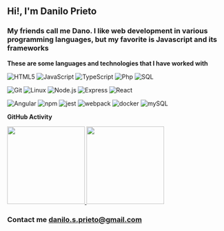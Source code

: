 ## Hi!, I'm Danilo Prieto

### My friends call me Dano. I like web development in various programming languages, but my favorite is Javascript and its frameworks
**These are some languages and technologies that I have worked with**

![HTML5](https://img.shields.io/badge/-HTML5-000000?style=flat&logo=HTML5)
![JavaScript](https://img.shields.io/badge/-JavaScript-000000?style=flat&logo=javascript)
![TypeScript](https://img.shields.io/badge/-TypeScript-000000?style=flat&logo=typescript&logoColor=007ACC)
![Php](https://img.shields.io/badge/-Php-000000?style=flat&logo=php&logoColor=007ACC)
![SQL](https://img.shields.io/badge/-Sql-000000?style=flat&logo=sql&logoColor=007ACC)

![Git](https://img.shields.io/badge/-Git-000000?style=flat&logo=git&logoColor=F05032)
![Linux](https://img.shields.io/badge/-Linux-000000?style=flat&logo=linux&logoColor=FCC624)
![Node.js](https://img.shields.io/badge/-Node.js-000000?style=flat&logo=node.js&logoColor=339933)
![Express](https://img.shields.io/badge/-Express-000000?style=flat&logo=express&logoColor=ffffff)
![React](https://img.shields.io/badge/-React-000000?style=flat&logo=React&logoColor=61DAFB)
<!--!![Redux](https://img.shields.io/badge/-Redux-000000?style=flat&logo=Redux)-->
![Angular](https://img.shields.io/badge/-Angular-000000?style=flat&logo=Angular&logoColor=c3002f)
![npm](https://img.shields.io/badge/-npm-000000?style=flat&logo=npm)
![jest](https://img.shields.io/badge/-Jest-000000?style=flat&logo=jest&logoColor=15c213)
![webpack](https://img.shields.io/badge/-Webpack-000000?style=flat&logo=webpack)
![docker](https://img.shields.io/badge/-Docker-000000?style=flat&logo=docker)
![mySQL](https://img.shields.io/badge/-MySQL-000000?style=flat&logo=mysql&logoColor=ffffff)


**GitHub Activity**

<p>
<a href="https://github.com/daniloprieto">
  <img height="180em" src="https://github-readme-stats-eight-theta.vercel.app/api?username=daniloprieto&show_icons=true&theme=algolia&include_all_commits=true&count_private=true"/>
  <img height="180em" src="https://github-readme-stats-eight-theta.vercel.app/api/top-langs/?username=daniloprieto&layout=compact&langs_count=10&theme=algolia"/>
</a>
</p>


### Contact me danilo.s.prieto@gmail.com

<!--**daniloprieto/daniloprieto** is a ✨ _special_ ✨ repository because its `README.md` appears on your GitHub profile.

Here are some ideas to get you started:

- 🔭 I’m currently working on ...
- 🌱 I’m currently learning ...
- 👯 I’m looking to collaborate on ...
- 🤔 I’m looking for help with ...
- 💬 Ask me about ...
- 📫 How to reach me: ...
- 😄 Pronouns: ...
- ⚡ Fun fact: ...
-->
